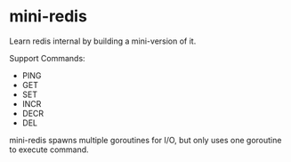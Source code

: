 # mini-redis

Learn redis internal by building a mini-version of it.

Support Commands:

- PING
- GET
- SET
- INCR
- DECR
- DEL

mini-redis spawns multiple goroutines for I/O, but only uses one goroutine to execute command.